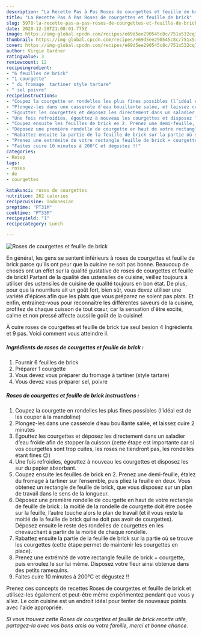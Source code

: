```yaml
---
description: "La Recette Pas à Pas Roses de courgettes et feuille de brick"
title: "La Recette Pas à Pas Roses de courgettes et feuille de brick"
slug: 5978-la-recette-pas-a-pas-roses-de-courgettes-et-feuille-de-brick
date: 2020-12-28T21:08:01.775Z
image: https://img-global.cpcdn.com/recipes/e69d5ee290545c8c/751x532cq70/roses-de-courgettes-et-feuille-de-brick-photo-principale-de-la-recette.jpg
thumbnail: https://img-global.cpcdn.com/recipes/e69d5ee290545c8c/751x532cq70/roses-de-courgettes-et-feuille-de-brick-photo-principale-de-la-recette.jpg
cover: https://img-global.cpcdn.com/recipes/e69d5ee290545c8c/751x532cq70/roses-de-courgettes-et-feuille-de-brick-photo-principale-de-la-recette.jpg
author: Virgie Gardner
ratingvalue: 3
reviewcount: 12
recipeingredient:
- "6 feuilles de brick"
- "1 courgette"
- " du fromage  tartiner style tartare"
- " sel poivre"
recipeinstructions:
- "Coupez la courgette en rondelles les plus fines possibles (l’idéal est de les couper à la mandoline)"
- "Plongez-les dans une casserole d’eau bouillante salée, et laissez cuire 2 minutes"
- "Égouttez les courgettes et déposez les directement dans un saladier d’eau froide afin de stopper la cuisson (cette étape est importante car si vos courgettes sont trop cuites, les roses ne tiendront pas, les rondelles étant fines 😉)"
- "Une fois refroidies, égouttez à nouveau les courgettes et disposez les sur du papier absorbant."
- "Coupez ensuite les feuilles de brick en 2. Prenez une demi-feuille, étalez du fromage à tartiner sur l’ensemble, puis pliez la feuille en deux. Vous obtenez un rectangle de feuille de brick, que vous disposez sur un plan de travail dans le sens de la longueur."
- "Déposez une première rondelle de courgette en haut de votre rectangle de feuille de brick : la moitié de la rondelle de courgette doit être posée sur la feuille, l’autre touche alors le plan de travail (et il vous reste la moitié de la feuille de brick qui ne doit pas avoir de courgettes). Déposez ensuite le reste des rondelles de courgettes en les chevauchant à partir de la moitié de chaque rondelle."
- "Rabattez ensuite la partie de la feuille de brick sur la partie où se trouve les courgettes (cette étape permet de maintenir les courgettes en place)."
- "Prenez une extrémité de votre rectangle feuille de brick + courgette, puis enroulez le sur lui même. Disposez votre fleur ainsi obtenue dans des petits ramequins."
- "Faites cuire 10 minutes à 200°C et dégustez !!"
categories:
- Resep
tags:
- roses
- de
- courgettes

katakunci: roses de courgettes 
nutrition: 262 calories
recipecuisine: Indonesian
preptime: "PT31M"
cooktime: "PT33M"
recipeyield: "1"
recipecategory: Lunch

---
```



![Roses de courgettes et feuille de brick](https://img-global.cpcdn.com/recipes/e69d5ee290545c8c/751x532cq70/roses-de-courgettes-et-feuille-de-brick-photo-principale-de-la-recette.jpg)

En général, les gens se sentent inférieurs à roses de courgettes et feuille de brick parce qu'ils ont peur que la cuisine ne soit pas bonne. Beaucoup de choses ont un effet sur la qualité gustative de roses de courgettes et feuille de brick! Partant de la qualité des ustensiles de cuisine, veillez toujours à utiliser des ustensiles de cuisine de qualité toujours en bon état. De plus, pour que la nourriture ait un goût fort, bien sûr, vous devez utiliser une variété d'épices afin que les plats que vous préparez ne soient pas plats. Et enfin, entraînez-vous pour reconnaître les différentes saveurs de la cuisine, profitez de chaque cuisson de tout cœur, car la sensation d'être excité, calme et non pressé affecte aussi le goût de la cuisine!

<!--inarticleads1-->

À cuire roses de courgettes et feuille de brick tue seul besion 4 Ingrédients et 9 pas. Voici comment vous atteindre il.

##### Ingrédients de roses de courgettes et feuille de brick :

1. Fournir 6 feuilles de brick
1. Préparer 1 courgette
1. Vous devez vous préparer  du fromage à tartiner (style tartare)
1. Vous devez vous préparer  sel, poivre




<!--inarticleads2-->

##### Roses de courgettes et feuille de brick instructions :

1. Coupez la courgette en rondelles les plus fines possibles (l’idéal est de les couper à la mandoline)
1. Plongez-les dans une casserole d’eau bouillante salée, et laissez cuire 2 minutes
1. Égouttez les courgettes et déposez les directement dans un saladier d’eau froide afin de stopper la cuisson (cette étape est importante car si vos courgettes sont trop cuites, les roses ne tiendront pas, les rondelles étant fines 😉)
1. Une fois refroidies, égouttez à nouveau les courgettes et disposez les sur du papier absorbant.
1. Coupez ensuite les feuilles de brick en 2. Prenez une demi-feuille, étalez du fromage à tartiner sur l’ensemble, puis pliez la feuille en deux. Vous obtenez un rectangle de feuille de brick, que vous disposez sur un plan de travail dans le sens de la longueur.
1. Déposez une première rondelle de courgette en haut de votre rectangle de feuille de brick : la moitié de la rondelle de courgette doit être posée sur la feuille, l’autre touche alors le plan de travail (et il vous reste la moitié de la feuille de brick qui ne doit pas avoir de courgettes). Déposez ensuite le reste des rondelles de courgettes en les chevauchant à partir de la moitié de chaque rondelle.
1. Rabattez ensuite la partie de la feuille de brick sur la partie où se trouve les courgettes (cette étape permet de maintenir les courgettes en place).
1. Prenez une extrémité de votre rectangle feuille de brick + courgette, puis enroulez le sur lui même. Disposez votre fleur ainsi obtenue dans des petits ramequins.
1. Faites cuire 10 minutes à 200°C et dégustez !!




<!--inarticleads1-->

<p>
Prenez ces concepts de recettes Roses de courgettes et feuille de brick et utilisez-les également et peut-être même expérimentez pendant que vous y allez. Le coin cuisine est un endroit idéal pour tenter de nouveaux points avec l'aide appropriée.
</p>

<p>
<i>Si vous trouvez cette Roses de courgettes et feuille de brick recette utile, partagez-la avec vos bons amis ou votre famille, merci et bonne chance.</i>
</p>
